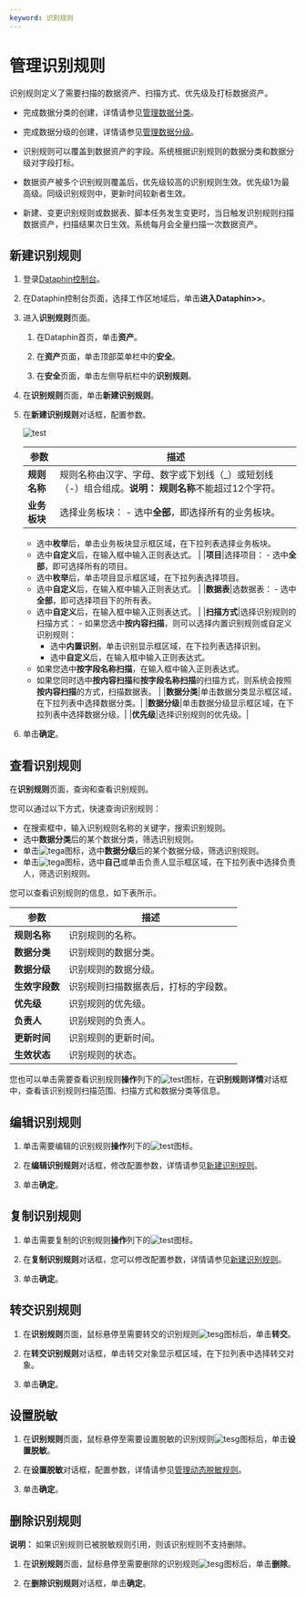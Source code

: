```yaml
---
keyword: 识别规则
---
```


# 管理识别规则

识别规则定义了需要扫描的数据资产、扫描方式、优先级及打标数据资产。

-   完成数据分类的创建，详情请参见[管理数据分类](/cn.zh-CN/资产中心/资产安全/管理数据分类.md)。
-   完成数据分级的创建，详情请参见[管理数据分级](/cn.zh-CN/资产中心/资产安全/管理数据分级.md)。

-   识别规则可以覆盖到数据资产的字段。系统根据识别规则的数据分类和数据分级对字段打标。
-   数据资产被多个识别规则覆盖后，优先级较高的识别规则生效。优先级1为最高级。同级识别规则中，更新时间较新者生效。
-   新建、变更识别规则或数据表、脚本任务发生变更时，当日触发识别规则扫描数据资产，扫描结果次日生效。系统每月会全量扫描一次数据资产。

## 新建识别规则

1.  登录[Dataphin控制台](https://dataphin.console.aliyun.com/workingArea)。

2.  在Dataphin控制台页面，选择工作区地域后，单击**进入Dataphin\>\>**。

3.  进入**识别规则**页面。

    1.  在Dataphin首页，单击**资产**。

    2.  在**资产**页面，单击顶部菜单栏中的**安全**。

    3.  在**安全**页面，单击左侧导航栏中的**识别规则**。

4.  在**识别规则**页面，单击**新建识别规则**。

5.  在**新建识别规则**对话框，配置参数。

    ![test](https://static-aliyun-doc.oss-accelerate.aliyuncs.com/assets/img/zh-CN/9687008951/p134961.png)

    |参数|描述|
    |--|--|
    |**规则名称**|规则名称由汉字、字母、数字或下划线（\_）或短划线（-）组合组成。**说明：** **规则名称**不能超过12个字符。 |
    |**业务板块**|选择业务板块：    -   选中**全部**，即选择所有的业务板块。
    -   选中**枚举**后，单击业务板块显示框区域，在下拉列表选择业务板块。
    -   选中**自定义**后，在输入框中输入正则表达式。 |
    |**项目**|选择项目：    -   选中**全部**，即可选择所有的项目。
    -   选中**枚举**后，单击项目显示框区域，在下拉列表选择项目。
    -   选中**自定义**后，在输入框中输入正则表达式。 |
    |**数据表**|选数据表：    -   选中**全部**，即可选择项目下的所有表。
    -   选中**自定义**后，在输入框中输入正则表达式。 |
    |**扫描方式**|选择识别规则的扫描方式：    -   如果您选中**按内容扫描**，则可以选择内置识别规则或自定义识别规则：
        -   选中**内置识别**，单击识别显示框区域，在下拉列表选择识别。
        -   选中**自定义**后，在输入框中输入正则表达式。
    -   如果您选中**按字段名称扫描**，在输入框中输入正则表达式。
    -   如果您同时选中**按内容扫描**和**按字段名称扫描**的扫描方式，则系统会按照**按内容扫描**的方式，扫描数据表。 |
    |**数据分类**|单击数据分类显示框区域，在下拉列表中选择数据分类。|
    |**数据分级**|单击数据分级显示框区域，在下拉列表中选择数据分级。|
    |**优先级**|选择识别规则的优先级。|

6.  单击**确定**。


## 查看识别规则

在**识别规则**页面，查询和查看识别规则。

您可以通过以下方式，快速查询识别规则：

-   在搜索框中，输入识别规则名称的关键字，搜索识别规则。
-   选中**数据分类**后的某个数据分类，筛选识别规则。
-   单击![tega](https://static-aliyun-doc.oss-accelerate.aliyuncs.com/assets/img/zh-CN/6377559951/p134882.png)图标，选中**数据分级**后的某个数据分级，筛选识别规则。
-   单击![tega](https://static-aliyun-doc.oss-accelerate.aliyuncs.com/assets/img/zh-CN/6377559951/p134882.png)图标，选中**自己**或单击负责人显示框区域，在下拉列表中选择负责人，筛选识别规则。

您可以查看识别规则的信息，如下表所示。

|参数|描述|
|--|--|
|**规则名称**|识别规则的名称。|
|**数据分类**|识别规则的数据分类。|
|**数据分级**|识别规则的数据分级。|
|**生效字段数**|识别规则扫描数据表后，打标的字段数。|
|**优先级**|识别规则的优先级。|
|**负责人**|识别规则的负责人。|
|**更新时间**|识别规则的更新时间。|
|**生效状态**|识别规则的状态。|

您也可以单击需要查看识别规则**操作**列下的![test](https://static-aliyun-doc.oss-accelerate.aliyuncs.com/assets/img/zh-CN/9687008951/p134993.png)图标，在**识别规则详情**对话框中，查看该识别规则扫描范围、扫描方式和数据分类等信息。

## 编辑识别规则

1.  单击需要编辑的识别规则**操作**列下的![test](https://static-aliyun-doc.oss-accelerate.aliyuncs.com/assets/img/zh-CN/7377559951/p134929.png)图标。

2.  在**编辑识别规则**对话框，修改配置参数，详情请参见[新建识别规则](#section_suo_1fg_loj)。

3.  单击**确定**。


## 复制识别规则

1.  单击需要复制的识别规则**操作**列下的![test](https://static-aliyun-doc.oss-accelerate.aliyuncs.com/assets/img/zh-CN/9687008951/p134998.png)图标。

2.  在**复制识别规则**对话框，您可以修改配置参数，详情请参见[新建识别规则](#section_suo_1fg_loj)。

3.  单击**确定**。


## 转交识别规则

1.  在**识别规则**页面，鼠标悬停至需要转交的识别规则![tesg](https://static-aliyun-doc.oss-accelerate.aliyuncs.com/assets/img/zh-CN/0787008951/p135000.png)图标后，单击**转交**。

2.  在**转交识别规则**对话框，单击转交对象显示框区域，在下拉列表中选择转交对象。

3.  单击**确定**。


## 设置脱敏

1.  在**识别规则**页面，鼠标悬停至需要设置脱敏的识别规则![tesg](https://static-aliyun-doc.oss-accelerate.aliyuncs.com/assets/img/zh-CN/0787008951/p135000.png)图标后，单击**设置脱敏**。

2.  在**设置脱敏**对话框，配置参数，详情请参见[管理动态脱敏规则]()。

3.  单击**确定**。


## 删除识别规则

**说明：** 如果识别规则已被脱敏规则引用，则该识别规则不支持删除。

1.  在**识别规则**页面，鼠标悬停至需要删除的识别规则![tesg](https://static-aliyun-doc.oss-accelerate.aliyuncs.com/assets/img/zh-CN/0787008951/p135000.png)图标后，单击**删除**。

2.  在**删除识别规则**对话框，单击**确定**。


